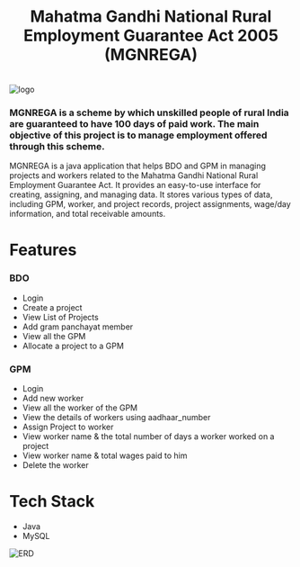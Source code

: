 <h1 align="center">Mahatma Gandhi National Rural Employment Guarantee Act 2005 (MGNREGA)</h1>
<br>

<img src="MGNREGA_logo.png" alt="logo">
<br>

<h3>MGNREGA is a scheme by which unskilled people of rural India are guaranteed to have 100 days of paid work. The main objective of this project is to manage employment offered through this scheme.</h3>

<p>MGNREGA is a java application that helps BDO and GPM in managing projects and workers related to the Mahatma Gandhi National Rural Employment Guarantee Act. It provides an easy-to-use interface for creating, assigning, and managing data. It stores various types of data, including GPM, worker, and project records, project assignments, wage/day information, and total receivable amounts.</p>

<h1>Features</h1>

### BDO
   - Login
   - Create a project
   - View List of Projects
   - Add gram panchayat member
   - View all the GPM
   - Allocate a project to a GPM

### GPM
   - Login
   - Add new worker
   - View all the worker of the GPM
   - View the details of workers using aadhaar_number
   - Assign Project to worker
   - View worker name & the total number of days a worker worked on a project
   - View worker name & total wages paid to him
   - Delete the worker

# Tech Stack
   - Java
   - MySQL

<img align="center" src="image/ER_diagram.png" alt="ERD">


